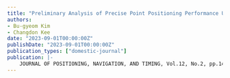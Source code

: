 ```yaml
---
title: "Preliminary Analysis of Precise Point Positioning Performance Using Correction of Tropospheric Delay Gradient"
authors:
- Bu-gyeom Kim
- Changdon Kee
date: "2023-09-01T00:00:00Z"
publishDate: "2023-09-01T00:00:00Z"
publication_types: ["domestic-journal"]
publication: |-
    JOURNAL OF POSITIONING, NAVIGATION, AND TIMING, Vol.12, No.2, pp.141-148, 2023년
---
```

